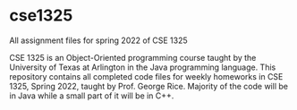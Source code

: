 # cse1325
All assignment files for spring 2022 of CSE 1325

CSE 1325 is an Object-Oriented programming course taught by the University of Texas at Arlington in the Java programming language.
This repository contains all completed code files for weekly homeworks in CSE 1325, Spring 2022, taught by Prof. George Rice. 
Majority of the code will be in Java while a small part of it will be in C++.